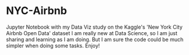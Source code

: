 # NYC-Airbnb
Jupyter Notebook with my Data Viz study on the Kaggle's 'New York City Airbnb Open Data' dataset
I am really new at Data Science, so I am just sharing and learning as I am doing. But I am sure the code could be much simpler when doing some tasks.
Enjoy!
